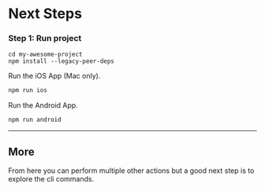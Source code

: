 # Next Steps

### Step 1: Run project

```shell
cd my-awesome-project
npm install --legacy-peer-deps
```
Run the iOS App (Mac only).
```bash
npm run ios
```

Run the Android App.
```bash
npm run android
```

---


## More

From here you can perform multiple other actions but a good next step is to explore the cli commands.

